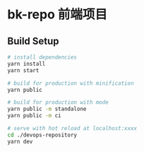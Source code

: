 # bk-repo 前端项目

## Build Setup

``` bash
# install dependencies
yarn install
yarn start

# build for production with minification
yarn public

# build for production with mode
yarn public -m standalone
yarn public -m ci

# serve with hot reload at localhost:xxxx
cd ./devops-repository
yarn dev
```
